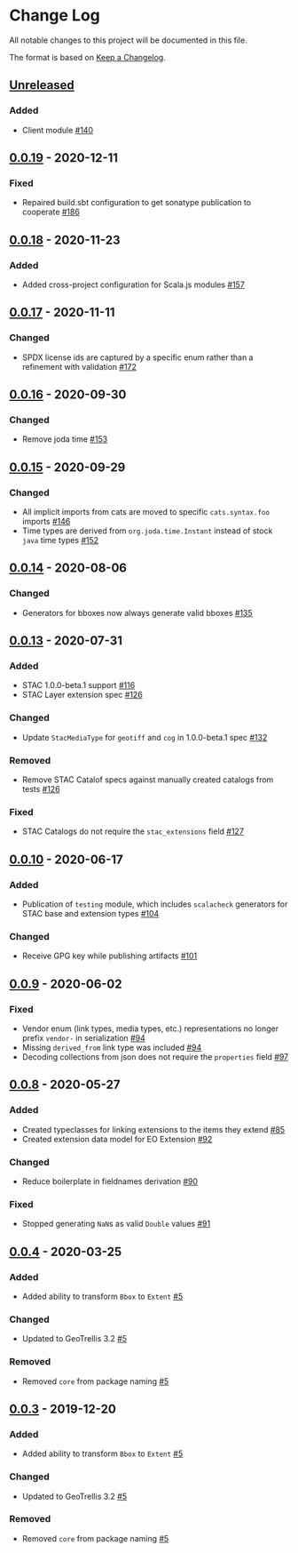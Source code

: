 # Change Log
All notable changes to this project will be documented in this file.

The format is based on [Keep a Changelog](https://keepachangelog.com/en/1.0.0/).

## [Unreleased]
### Added
- Сlient module [#140](https://github.com/azavea/stac4s/pull/140)

## [0.0.19] - 2020-12-11
### Fixed
- Repaired build.sbt configuration to get sonatype publication to cooperate [#186](https://github.com/azavea/stac4s/pull/186)

## [0.0.18] - 2020-11-23
### Added
- Added cross-project configuration for Scala.js modules [#157](https://github.com/azavea/stac4s/pull/157)

## [0.0.17] - 2020-11-11
### Changed
- SPDX license ids are captured by a specific enum rather than a refinement with validation [#172](https://github.com/azavea/stac4s/pull/172)

## [0.0.16] - 2020-09-30
### Changed
- Remove joda time [#153](https://github.com/azavea/stac4s/pull/153)

## [0.0.15] - 2020-09-29
### Changed
- All implicit imports from cats are moved to specific `cats.syntax.foo` imports [#146](https://github.com/azavea/stac4s/pull/146)
- Time types are derived from `org.joda.time.Instant` instead of stock `java` time types [#152](https://github.com/azavea/stac4s/pull/152)

## [0.0.14] - 2020-08-06
### Changed
- Generators for bboxes now always generate valid bboxes [#135](https://github.com/azavea/stac4s/pull/135)

## [0.0.13] - 2020-07-31
### Added
- STAC 1.0.0-beta.1 support [#116](https://github.com/azavea/stac4s/pull/116)
- STAC Layer extension spec [#126](https://github.com/azavea/stac4s/pull/126)

### Changed
- Update `StacMediaType` for `geotiff` and `cog` in 1.0.0-beta.1 spec [#132](https://github.com/azavea/stac4s/pull/132)

### Removed
- Remove STAC Catalof specs against manually created catalogs from tests [#126](https://github.com/azavea/stac4s/pull/126)

### Fixed
- STAC Catalogs do not require the `stac_extensions` field [#127](https://github.com/azavea/stac4s/pull/127)

## [0.0.10] - 2020-06-17
### Added
- Publication of `testing` module, which includes `scalacheck` generators for STAC base and extension types [#104](https://github.com/azavea/stac4s/pull/104)

### Changed
- Receive GPG key while publishing artifacts [#101](https://github.com/azavea/stac4s/pull/101)

## [0.0.9] - 2020-06-02
### Fixed
- Vendor enum (link types, media types, etc.) representations no longer prefix `vendor-` in serialization [#94](https://github.com/azavea/stac4s/pull/94)
- Missing `derived_from` link type was included [#94](https://github.com/azavea/stac4s/pull/94)
- Decoding collections from json does not require the `properties` field [#97](https://github.com/azavea/stac4s/pull/97)

## [0.0.8] - 2020-05-27
### Added
- Created typeclasses for linking extensions to the items they extend [#85](https://github.com/azavea/stac4s/pull/85)
- Created extension data model for EO Extension [#92](https://github.com/azavea/stac4s/pull/92)

### Changed
- Reduce boilerplate in fieldnames derivation [#90](https://github.com/azavea/stac4s/issues/90)

### Fixed
- Stopped generating `NaN`s as valid `Double` values [#91](https://github.com/azavea/stac4s/pull/91)

## [0.0.4] - 2020-03-25
### Added
- Added ability to transform `Bbox` to `Extent` [#5](https://github.com/azavea/stac4s/pull/5)

### Changed
- Updated to GeoTrellis 3.2 [#5](https://github.com/azavea/stac4s/pull/5)

### Removed
- Removed `core` from package naming [#5](https://github.com/azavea/stac4s/pull/5)

## [0.0.3] - 2019-12-20
### Added
- Added ability to transform `Bbox` to `Extent` [#5](https://github.com/azavea/stac4s/pull/5)

### Changed
- Updated to GeoTrellis 3.2 [#5](https://github.com/azavea/stac4s/pull/5)

### Removed
- Removed `core` from package naming [#5](https://github.com/azavea/stac4s/pull/5)

[Unreleased]: https://github.com/azavea/stac4s/compare/v0.0.19...HEAD
[0.0.19]: https://github.com/azavea/stac4s/compare/v0.0.18...v0.0.19
[0.0.18]: https://github.com/azavea/stac4s/compare/v0.0.17...v0.0.18
[0.0.17]: https://github.com/azavea/stac4s/compare/v0.0.16...v0.0.17
[0.0.16]: https://github.com/azavea/stac4s/tree/0.0.16
[0.0.15]: https://github.com/azavea/stac4s/tree/0.0.15
[0.0.14]: https://github.com/azavea/stac4s/tree/0.0.14
[0.0.13]: https://github.com/azavea/stac4s/tree/0.0.13
[0.0.10]: https://github.com/azavea/stac4s/tree/0.0.10
[0.0.9]: https://github.com/azavea/stac4s/tree/0.0.9
[0.0.8]: https://github.com/azavea/stac4s/tree/0.0.8
[0.0.4]: https://github.com/azavea/stac4s/tree/0.0.4
[0.0.3]: https://github.com/azavea/stac4s/tree/0.0.3
